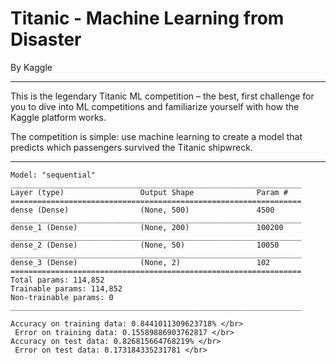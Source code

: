 # Titanic - Machine Learning from Disaster

By Kaggle

----------------------------------------------------------------------------------------------------------------------------------------------------

This is the legendary Titanic ML competition – the best, first challenge for you to dive into ML competitions and familiarize yourself with how the Kaggle platform works.

The competition is simple: use machine learning to create a model that predicts which passengers survived the Titanic shipwreck.

----------------------------------------------------------------------------------------------------------------------------------------------------

```
Model: "sequential"
_________________________________________________________________
Layer (type)                 Output Shape              Param #   
=================================================================
dense (Dense)                (None, 500)               4500      
_________________________________________________________________
dense_1 (Dense)              (None, 200)               100200    
_________________________________________________________________
dense_2 (Dense)              (None, 50)                10050     
_________________________________________________________________
dense_3 (Dense)              (None, 2)                 102       
=================================================================
Total params: 114,852
Trainable params: 114,852
Non-trainable params: 0
_________________________________________________________________

Accuracy on training data: 0.8441011309623718% </br>
 Error on training data: 0.15589886903762817 </br>
Accuracy on test data: 0.826815664768219% </br>
 Error on test data: 0.173184335231781 </br>
```
